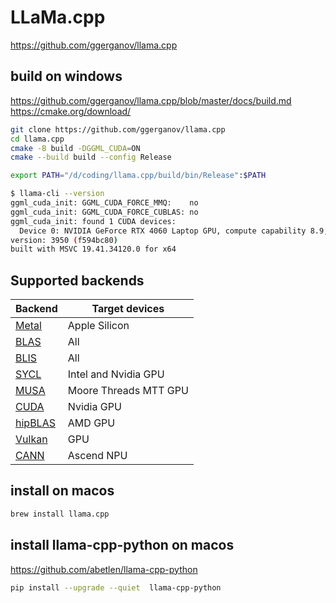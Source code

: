 # LLaMa.cpp

<https://github.com/ggerganov/llama.cpp>

## build on windows

<https://github.com/ggerganov/llama.cpp/blob/master/docs/build.md>
<https://cmake.org/download/>

```sh
git clone https://github.com/ggerganov/llama.cpp
cd llama.cpp
cmake -B build -DGGML_CUDA=ON
cmake --build build --config Release
```

```sh
export PATH="/d/coding/llama.cpp/build/bin/Release":$PATH

$ llama-cli --version
ggml_cuda_init: GGML_CUDA_FORCE_MMQ:    no
ggml_cuda_init: GGML_CUDA_FORCE_CUBLAS: no
ggml_cuda_init: found 1 CUDA devices:
  Device 0: NVIDIA GeForce RTX 4060 Laptop GPU, compute capability 8.9, VMM: yes
version: 3950 (f594bc80)
built with MSVC 19.41.34120.0 for x64
```

## Supported backends

| Backend                                                      | Target devices        |
| ------------------------------------------------------------ | --------------------- |
| [Metal](https://github.com/ggerganov/llama.cpp/blob/master/docs/build.md#metal-build) | Apple Silicon         |
| [BLAS](https://github.com/ggerganov/llama.cpp/blob/master/docs/build.md#blas-build) | All                   |
| [BLIS](https://github.com/ggerganov/llama.cpp/blob/master/docs/backend/BLIS.md) | All                   |
| [SYCL](https://github.com/ggerganov/llama.cpp/blob/master/docs/backend/SYCL.md) | Intel and Nvidia GPU  |
| [MUSA](https://github.com/ggerganov/llama.cpp/blob/master/docs/build.md#musa) | Moore Threads MTT GPU |
| [CUDA](https://github.com/ggerganov/llama.cpp/blob/master/docs/build.md#cuda) | Nvidia GPU            |
| [hipBLAS](https://github.com/ggerganov/llama.cpp/blob/master/docs/build.md#hipblas) | AMD GPU               |
| [Vulkan](https://github.com/ggerganov/llama.cpp/blob/master/docs/build.md#vulkan) | GPU                   |
| [CANN](https://github.com/ggerganov/llama.cpp/blob/master/docs/build.md#cann) | Ascend NPU            |

## install on macos

```sh
brew install llama.cpp
```

## install llama-cpp-python on macos

<https://github.com/abetlen/llama-cpp-python>

```sh
pip install --upgrade --quiet  llama-cpp-python
```
